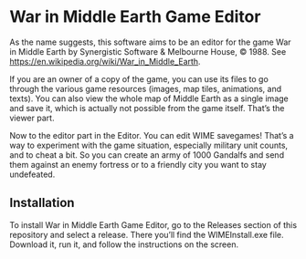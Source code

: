 # War in Middle Earth Game Editor

As the name suggests, this software aims to be an editor for the game War in Middle Earth 
by Synergistic Software & Melbourne House, © 1988. See https://en.wikipedia.org/wiki/War_in_Middle_Earth.

If you are an owner of a copy of the game, you can use its files to go through the various game resources 
(images, map tiles, animations, and texts). You can also view the whole map of Middle Earth as a single image and save it, 
which is actually not possible from the game itself. That’s the viewer part.

Now to the editor part in the Editor. You can edit WIME savegames! 
That’s a way to experiment with the game situation, especially military unit counts, and to cheat a bit.
So you can create an army of 1000 Gandalfs and send them against an enemy fortress 
or to a friendly city you want to stay undefeated.

## Installation

To install War in Middle Earth Game Editor, go to the Releases section of this repository and select a release. There you’ll find the WIMEInstall.exe file. Download it, run it, and follow the instructions on the screen.
